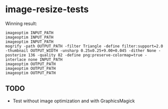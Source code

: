 # image-resize-tests

Winning result:

````
imageoptim INPUT_PATH
imageoptim INPUT_PATH
imageoptim INPUT_PATH
mogrify -path OUTPUT_PATH -filter Triangle -define filter:support=2.0 -thumbnail OUTPUT_WIDTH -unsharp 0.25x0.25+9.00+0.045 -dither None -posterize 136 -quality 82 -define png:preserve-colormap=true -interlace none INPUT_PATH
imageoptim OUTPUT_PATH
imageoptim OUTPUT_PATH
imageoptim OUTPUT_PATH
````

## TODO

* Test without image optimization and with GraphicsMagick